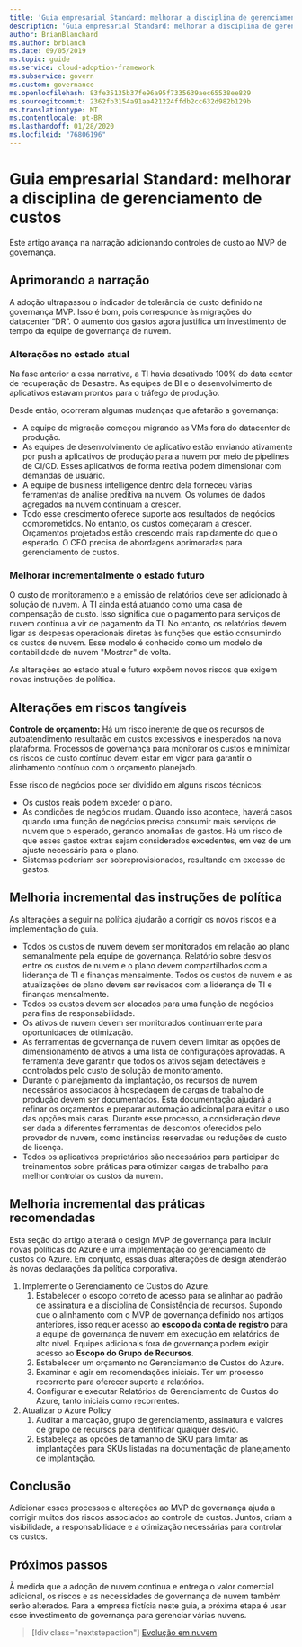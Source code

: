 ```yaml
---
title: 'Guia empresarial Standard: melhorar a disciplina de gerenciamento de custos'
description: 'Guia empresarial Standard: melhorar a disciplina de gerenciamento de custos'
author: BrianBlanchard
ms.author: brblanch
ms.date: 09/05/2019
ms.topic: guide
ms.service: cloud-adoption-framework
ms.subservice: govern
ms.custom: governance
ms.openlocfilehash: 83fe35135b37fe96a95f7335639aec65538ee829
ms.sourcegitcommit: 2362fb3154a91aa421224ffdb2cc632d982b129b
ms.translationtype: MT
ms.contentlocale: pt-BR
ms.lasthandoff: 01/28/2020
ms.locfileid: "76806196"
---
```

# <a name="standard-enterprise-guide-improve-the-cost-management-discipline"></a>Guia empresarial Standard: melhorar a disciplina de gerenciamento de custos

Este artigo avança na narração adicionando controles de custo ao MVP de governança.

## <a name="advancing-the-narrative"></a>Aprimorando a narração

A adoção ultrapassou o indicador de tolerância de custo definido na governança MVP. Isso é bom, pois corresponde às migrações do datacenter “DR”. O aumento dos gastos agora justifica um investimento de tempo da equipe de governança de nuvem.

### <a name="changes-in-the-current-state"></a>Alterações no estado atual

Na fase anterior a essa narrativa, a TI havia desativado 100% do data center de recuperação de Desastre. As equipes de BI e o desenvolvimento de aplicativos estavam prontos para o tráfego de produção.

Desde então, ocorreram algumas mudanças que afetarão a governança:

- A equipe de migração começou migrando as VMs fora do datacenter de produção.
- As equipes de desenvolvimento de aplicativo estão enviando ativamente por push a aplicativos de produção para a nuvem por meio de pipelines de CI/CD. Esses aplicativos de forma reativa podem dimensionar com demandas de usuário.
- A equipe de business intelligence dentro dela forneceu várias ferramentas de análise preditiva na nuvem. Os volumes de dados agregados na nuvem continuam a crescer.
- Todo esse crescimento oferece suporte aos resultados de negócios comprometidos. No entanto, os custos começaram a crescer. Orçamentos projetados estão crescendo mais rapidamente do que o esperado. O CFO precisa de abordagens aprimoradas para gerenciamento de custos.

### <a name="incrementally-improve-the-future-state"></a>Melhorar incrementalmente o estado futuro

O custo de monitoramento e a emissão de relatórios deve ser adicionado à solução de nuvem. A TI ainda está atuando como uma casa de compensação de custo. Isso significa que o pagamento para serviços de nuvem continua a vir de pagamento da TI. No entanto, os relatórios devem ligar as despesas operacionais diretas às funções que estão consumindo os custos de nuvem. Esse modelo é conhecido como um modelo de contabilidade de nuvem "Mostrar" de volta.

As alterações ao estado atual e futuro expõem novos riscos que exigem novas instruções de política.

## <a name="changes-in-tangible-risks"></a>Alterações em riscos tangíveis

**Controle de orçamento:** Há um risco inerente de que os recursos de autoatendimento resultarão em custos excessivos e inesperados na nova plataforma. Processos de governança para monitorar os custos e minimizar os riscos de custo contínuo devem estar em vigor para garantir o alinhamento contínuo com o orçamento planejado.

Esse risco de negócios pode ser dividido em alguns riscos técnicos:

- Os custos reais podem exceder o plano.
- As condições de negócios mudam. Quando isso acontece, haverá casos quando uma função de negócios precisa consumir mais serviços de nuvem que o esperado, gerando anomalias de gastos. Há um risco de que esses gastos extras sejam considerados excedentes, em vez de um ajuste necessário para o plano.
- Sistemas poderiam ser sobreprovisionados, resultando em excesso de gastos.

## <a name="incremental-improvement-of-the-policy-statements"></a>Melhoria incremental das instruções de política

As alterações a seguir na política ajudarão a corrigir os novos riscos e a implementação do guia.

- Todos os custos de nuvem devem ser monitorados em relação ao plano semanalmente pela equipe de governança. Relatório sobre desvios entre os custos de nuvem e o plano devem compartilhados com a liderança de TI e finanças mensalmente. Todos os custos de nuvem e as atualizações de plano devem ser revisados com a liderança de TI e finanças mensalmente.
- Todos os custos devem ser alocados para uma função de negócios para fins de responsabilidade.
- Os ativos de nuvem devem ser monitorados continuamente para oportunidades de otimização.
- As ferramentas de governança de nuvem devem limitar as opções de dimensionamento de ativos a uma lista de configurações aprovadas. A ferramenta deve garantir que todos os ativos sejam detectáveis e controlados pelo custo de solução de monitoramento.
- Durante o planejamento da implantação, os recursos de nuvem necessários associados à hospedagem de cargas de trabalho de produção devem ser documentados. Esta documentação ajudará a refinar os orçamentos e preparar automação adicional para evitar o uso das opções mais caras. Durante esse processo, a consideração deve ser dada a diferentes ferramentas de descontos oferecidos pelo provedor de nuvem, como instâncias reservadas ou reduções de custo de licença.
- Todos os aplicativos proprietários são necessários para participar de treinamentos sobre práticas para otimizar cargas de trabalho para melhor controlar os custos da nuvem.

## <a name="incremental-improvement-of-the-best-practices"></a>Melhoria incremental das práticas recomendadas

Esta seção do artigo alterará o design MVP de governança para incluir novas políticas do Azure e uma implementação do gerenciamento de custos do Azure. Em conjunto, essas duas alterações de design atenderão às novas declarações da política corporativa.

1. Implemente o Gerenciamento de Custos do Azure.
    1. Estabelecer o escopo correto de acesso para se alinhar ao padrão de assinatura e a disciplina de Consistência de recursos. Supondo que o alinhamento com o MVP de governança definido nos artigos anteriores, isso requer acesso ao **escopo da conta de registro** para a equipe de governança de nuvem em execução em relatórios de alto nível. Equipes adicionais fora de governança podem exigir acesso ao **Escopo do Grupo de Recursos**.
    1. Estabelecer um orçamento no Gerenciamento de Custos do Azure.
    1. Examinar e agir em recomendações iniciais. Ter um processo recorrente para oferecer suporte a relatórios.
    1. Configurar e executar Relatórios de Gerenciamento de Custos do Azure, tanto iniciais como recorrentes.
2. Atualizar o Azure Policy
    1. Auditar a marcação, grupo de gerenciamento, assinatura e valores de grupo de recursos para identificar qualquer desvio.
    1. Estabeleça as opções de tamanho de SKU para limitar as implantações para SKUs listadas na documentação de planejamento de implantação.

## <a name="conclusion"></a>Conclusão

Adicionar esses processos e alterações ao MVP de governança ajuda a corrigir muitos dos riscos associados ao controle de custos. Juntos, criam a visibilidade, a responsabilidade e a otimização necessárias para controlar os custos.

## <a name="next-steps"></a>Próximos passos

À medida que a adoção de nuvem continua e entrega o valor comercial adicional, os riscos e as necessidades de governança de nuvem também serão alterados. Para a empresa fictícia neste guia, a próxima etapa é usar esse investimento de governança para gerenciar várias nuvens.

> [!div class="nextstepaction"]
> [Evolução em nuvem](./multicloud-improvement.md)
